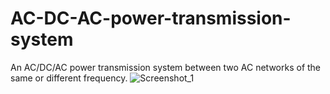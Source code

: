 # AC-DC-AC-power-transmission-system
An AC/DC/AC power transmission system between two AC networks of the same or different frequency. 
![Screenshot_1](https://user-images.githubusercontent.com/108996988/191908884-02d803a9-b2d2-430c-bc02-a690f495aa87.png)

